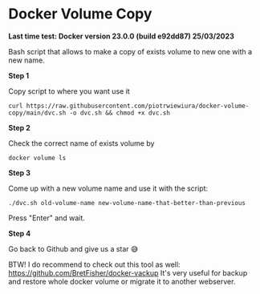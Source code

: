 # Docker Volume Copy

**Last time test: Docker version 23.0.0 (build e92dd87) 25/03/2023**

Bash script that allows to make a copy of exists volume to new one with a new name.

**Step 1**

Copy script to where you want use it

```
curl https://raw.githubusercontent.com/piotrwiewiura/docker-volume-copy/main/dvc.sh -o dvc.sh && chmod +x dvc.sh
```

**Step 2**

Check the correct name of exists volume by

```
docker volume ls
```

**Step 3**

Come up with a new volume name and use it with the script:

```
./dvc.sh old-volume-name new-volume-name-that-better-than-previous
```

Press "Enter" and wait.

**Step 4**

Go back to Github and give us a star 😅

BTW! I do recommend to check out this tool as well: https://github.com/BretFisher/docker-vackup
It's very useful for backup and restore whole docker volume or migrate it to another webserver.
